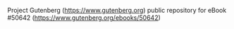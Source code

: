 Project Gutenberg (https://www.gutenberg.org) public repository for
eBook #50642 (https://www.gutenberg.org/ebooks/50642)
